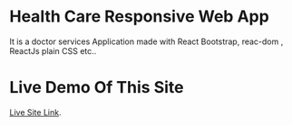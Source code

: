 # Health Care Responsive Web App
It is a doctor services Application made with React Bootstrap, reac-dom , ReactJs plain CSS etc..

# Live Demo Of This Site
[Live Site Link](https://health-care-assignment-ee410.web.app/).

